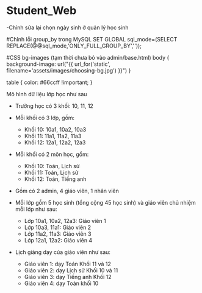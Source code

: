# Student_Web
-Chỉnh sửa lại chọn ngày sinh ở quản lý học sinh


#Chỉnh lỗi group_by trong MySQL
SET GLOBAL sql_mode=(SELECT REPLACE(@@sql_mode,'ONLY_FULL_GROUP_BY',''));


#CSS bg-images (tạm thời chưa bỏ vào admin/base.html)
body {
     background-image: url("{{ url_for('static', filename='assets/images/choosing-bg.jpg') }}")
}

table {
     color: #66ccff !important;
}


Mô hình dữ liệu lớp học như sau
- Trường học có 3 khối: 10, 11, 12

- Mỗi khối có 3 lớp, gồm:
    + Khối 10: 10a1, 10a2, 10a3
    + Khối 11: 11a1, 11a2, 11a3
    + Khối 12: 12a1, 12a2, 12a3

- Mỗi khối có 2 môn học, gồm:
    + Khối 10: Toán, Lịch sử
    + Khối 11: Toán, Lịch sử
    + Khối 12: Toán, Tiếng anh

- Gồm có 2 admin, 4 giáo viên, 1 nhân viên

- Mỗi lớp gồm 5 học sinh (tổng cộng 45 học sinh) và giáo viên chủ nhiệm mỗi lớp như sau:
    + Lớp 10a1, 10a2, 12a3: Giáo viên 1
    + Lớp 10a3, 11a1: Giáo viên 2
    + Lớp 11a2, 11a3: Giáo viên 3
    + Lớp 12a1, 12a2: Giáo viên 4

- Lịch giảng dạy của giáo viên như sau:
    + Giáo viên 1: dạy Toán Khối 11 và 12
    + Giáo viên 2: dạy Lịch sử Khối 10 và 11
    + Giáo viên 3: dạy Tiếng anh Khối 12
    + Giáo viên 4: dạy Toán khối 10